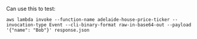 
Can use this to test:
```shell
aws lambda invoke --function-name adelaide-house-price-ticker --invocation-type Event --cli-binary-format raw-in-base64-out --payload '{"name": "Bob"}' response.json
```